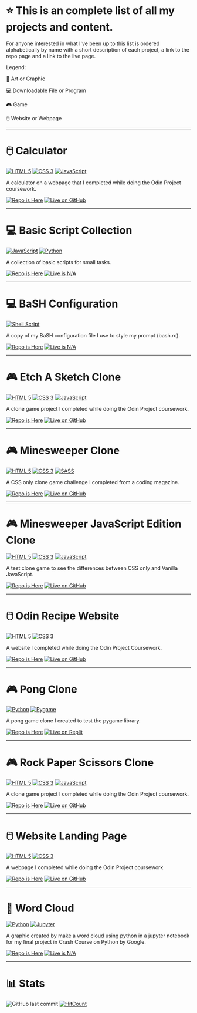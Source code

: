 # ⭐ This is an complete list of all my projects and content.
For anyone interested in what I've been up to this list is ordered alphabetically by name with a short description of each project, a link to the repo page and a link to the live page.

<p> Legend: </p>
<p> 🎨 Art or Graphic </p>
<p> 💻 Downloadable File or Program
<p> 🎮 Game </p> 
<p> 🖱️ Website or Webpage </p>

-----
# 🖱️ Calculator
<p> <a href="https://html.spec.whatwg.org/multipage/"><img src="https://user-images.githubusercontent.com/97799058/158913802-521c0f06-eb4c-4dae-9c55-83add8bc3fbd.svg" alt="HTML 5" ></a> <a href="https://www.w3.org/Style/CSS/"><img src="https://user-images.githubusercontent.com/97799058/158913813-308af941-f689-4c03-a26b-5401d9d284c7.svg" alt="CSS 3" ></a> <a href="https://developer.mozilla.org/en-US/docs/Web/JavaScript"><img src="https://user-images.githubusercontent.com/97799058/158913825-2ecfad34-7538-4fae-811e-e3bf030b7215.svg" alt="JavaScript" ></a> </p> 
<p> A calculator on a webpage that I completed while doing the Odin Project coursework. </p>
<p> <a href="https://github.com/RosaleeKnight/calculator"><img src="https://user-images.githubusercontent.com/97799058/159015154-6bf727a0-7878-4b78-8b87-63c541571fc4.svg" alt="Repo is Here" ></a> <a href="https://rosaleeknight.github.io/calculator/"><img src="https://user-images.githubusercontent.com/97799058/159016648-332bab72-96d4-4055-bb4d-5d8d94af82a1.svg" alt="Live on GitHub" ></a></p>

-----
# 💻 Basic Script Collection
<p> <a href="https://developer.mozilla.org/en-US/docs/Web/JavaScript"><img src="https://user-images.githubusercontent.com/97799058/158913825-2ecfad34-7538-4fae-811e-e3bf030b7215.svg" alt="JavaScript" ></a> <a href="https://www.python.org/"><img src="https://user-images.githubusercontent.com/97799058/158920021-b61c8c63-cc0e-4129-b864-56896112fdcc.svg" alt="Python" ></a> </p> 
<p> A collection of basic scripts for small tasks. </p>
<p> <a href="https://github.com/RosaleeKnight/basic-scripts-collection"><img src="https://user-images.githubusercontent.com/97799058/159015154-6bf727a0-7878-4b78-8b87-63c541571fc4.svg" alt="Repo is Here" ></a> <a href=""><img src="https://user-images.githubusercontent.com/97799058/159016259-5a2cc232-fa54-49a8-aa72-98bb96494c83.svg" alt="Live is N/A" ></a> </p>

 
-----
# 💻 BaSH Configuration
<p> <a href="https://www.gnu.org/software/bash/"><img src="https://user-images.githubusercontent.com/97799058/158920012-9abd2af8-728a-4462-8876-2054bf02a02b.svg" alt="Shell Script" ></a> </p> 
<p> A copy of my BaSH configuration file I use to style my prompt (bash.rc). </p>
<p> <a href="https://github.com/RosaleeKnight/bash-configuration"><img src="https://user-images.githubusercontent.com/97799058/159015154-6bf727a0-7878-4b78-8b87-63c541571fc4.svg" alt="Repo is Here" ></a> <a href=""><img src="https://user-images.githubusercontent.com/97799058/159016259-5a2cc232-fa54-49a8-aa72-98bb96494c83.svg" alt="Live is N/A" ></a></p>

-----
# 🎮 Etch A Sketch Clone
<p> <a href="https://html.spec.whatwg.org/multipage/"><img src="https://user-images.githubusercontent.com/97799058/158913802-521c0f06-eb4c-4dae-9c55-83add8bc3fbd.svg" alt="HTML 5" ></a> <a href="https://www.w3.org/Style/CSS/"><img src="https://user-images.githubusercontent.com/97799058/158913813-308af941-f689-4c03-a26b-5401d9d284c7.svg" alt="CSS 3" ></a> <a href="https://developer.mozilla.org/en-US/docs/Web/JavaScript"><img src="https://user-images.githubusercontent.com/97799058/158913825-2ecfad34-7538-4fae-811e-e3bf030b7215.svg" alt="JavaScript" ></a> </p> 
<p> A clone game project I completed while doing the Odin Project coursework. </p>
<p> <a href="https://github.com/RosaleeKnight/etch-a-sketch-clone"><img src="https://user-images.githubusercontent.com/97799058/159015154-6bf727a0-7878-4b78-8b87-63c541571fc4.svg" alt="Repo is Here" ></a> <a href="https://rosaleeknight.github.io/etch-a-sketch-clone/"><img src="https://user-images.githubusercontent.com/97799058/159016648-332bab72-96d4-4055-bb4d-5d8d94af82a1.svg" alt="Live on GitHub" ></a> </p>

-----
# 🎮 Minesweeper Clone
<p> <a href="https://html.spec.whatwg.org/multipage/"><img src="https://user-images.githubusercontent.com/97799058/158913802-521c0f06-eb4c-4dae-9c55-83add8bc3fbd.svg" alt="HTML 5" ></a> <a href="https://www.w3.org/Style/CSS/"><img src="https://user-images.githubusercontent.com/97799058/158913813-308af941-f689-4c03-a26b-5401d9d284c7.svg" alt="CSS 3" ></a> <a href="https://sass-lang.com/"><img src="https://user-images.githubusercontent.com/97799058/158920065-52f18001-3d1e-4ef1-a9ec-920fedc30815.svg" alt="SASS" ></a> </p> 
<p> A CSS only clone game challenge I completed from a coding magazine. </p>
<p> <a href="https://github.com/RosaleeKnight/minesweeper-clone"><img src="https://user-images.githubusercontent.com/97799058/159015154-6bf727a0-7878-4b78-8b87-63c541571fc4.svg" alt="Repo is Here" ></a> <a href="https://rosaleeknight.github.io/minesweeper-clone/"><img src="https://user-images.githubusercontent.com/97799058/159016648-332bab72-96d4-4055-bb4d-5d8d94af82a1.svg" alt="Live on GitHub" ></a> </p>

-----
# 🎮 Minesweeper JavaScript Edition Clone
<p> <a href="https://html.spec.whatwg.org/multipage/"><img src="https://user-images.githubusercontent.com/97799058/158913802-521c0f06-eb4c-4dae-9c55-83add8bc3fbd.svg" alt="HTML 5" ></a> <a href="https://www.w3.org/Style/CSS/"><img src="https://user-images.githubusercontent.com/97799058/158913813-308af941-f689-4c03-a26b-5401d9d284c7.svg" alt="CSS 3" ></a> <a href="https://developer.mozilla.org/en-US/docs/Web/JavaScript"><img src="https://user-images.githubusercontent.com/97799058/158913825-2ecfad34-7538-4fae-811e-e3bf030b7215.svg" alt="JavaScript" ></a> </p> 
<p> A test clone game to see the differences between CSS only and Vanilla JavaScript. </p>
<p> <a href="https://github.com/RosaleeKnight/minesweeper-javascript-clone"><img src="https://user-images.githubusercontent.com/97799058/159015154-6bf727a0-7878-4b78-8b87-63c541571fc4.svg" alt="Repo is Here" ></a> <a href="https://rosaleeknight.github.io/minesweeper-javascript-clone/"><img src="https://user-images.githubusercontent.com/97799058/159016648-332bab72-96d4-4055-bb4d-5d8d94af82a1.svg" alt="Live on GitHub" ></a> </p>

-----
# 🖱️ Odin Recipe Website
<p> <a href="https://html.spec.whatwg.org/multipage/"><img src="https://user-images.githubusercontent.com/97799058/158913802-521c0f06-eb4c-4dae-9c55-83add8bc3fbd.svg" alt="HTML 5" ></a> <a href="https://www.w3.org/Style/CSS/"><img src="https://user-images.githubusercontent.com/97799058/158913813-308af941-f689-4c03-a26b-5401d9d284c7.svg" alt="CSS 3" ></a> </p> 
<p> A website I completed while doing the Odin Project Coursework. </p>
<p> <a href="https://github.com/RosaleeKnight/odin-recipes"><img src="https://user-images.githubusercontent.com/97799058/159015154-6bf727a0-7878-4b78-8b87-63c541571fc4.svg" alt="Repo is Here" ></a> <a href="https://rosaleeknight.github.io/odin-recipes/"><img src="https://user-images.githubusercontent.com/97799058/159016648-332bab72-96d4-4055-bb4d-5d8d94af82a1.svg" alt="Live on GitHub" ></a> </p>

-----
# 🎮 Pong Clone
<p> <a href="https://www.python.org/"><img src="https://user-images.githubusercontent.com/97799058/158920021-b61c8c63-cc0e-4129-b864-56896112fdcc.svg" alt="Python" ></a> <a href="https://www.pygame.org/"><img src="https://user-images.githubusercontent.com/97799058/158928071-df3fed76-c90b-4a59-8f7d-62c9f0aad04f.svg" alt="Pygame" ></a> </p>
<p> A pong game clone I created to test the pygame library. </p>
<p> <a href="https://github.com/RosaleeKnight/pong"><img src="https://user-images.githubusercontent.com/97799058/159015154-6bf727a0-7878-4b78-8b87-63c541571fc4.svg" alt="Repo is Here" ></a> <a href="https://replit.com/@RosaleeKnight/Pong-Clone?v=1"><img src="https://user-images.githubusercontent.com/97799058/159016197-3b6f0114-8157-4a9e-a92d-456519b920f9.svg" alt="Live on Replit" ></a> </p>

-----
# 🎮 Rock Paper Scissors Clone
<p> <a href="https://html.spec.whatwg.org/multipage/"><img src="https://user-images.githubusercontent.com/97799058/158913802-521c0f06-eb4c-4dae-9c55-83add8bc3fbd.svg" alt="HTML 5" ></a> <a href="https://www.w3.org/Style/CSS/"><img src="https://user-images.githubusercontent.com/97799058/158913813-308af941-f689-4c03-a26b-5401d9d284c7.svg" alt="CSS 3" ></a> <a href="https://developer.mozilla.org/en-US/docs/Web/JavaScript"><img src="https://user-images.githubusercontent.com/97799058/158913825-2ecfad34-7538-4fae-811e-e3bf030b7215.svg" alt="JavaScript" ></a> </p> 
<p> A clone game project I completed while doing the Odin Project coursework. </p>
<p> <a href="hhttps://github.com/RosaleeKnight/rock-paper-scissors-clone"><img src="https://user-images.githubusercontent.com/97799058/159015154-6bf727a0-7878-4b78-8b87-63c541571fc4.svg" alt="Repo is Here" ></a> <a href="https://rosaleeknight.github.io/rock-paper-scissors-clone/"><img src="https://user-images.githubusercontent.com/97799058/159016648-332bab72-96d4-4055-bb4d-5d8d94af82a1.svg" alt="Live on GitHub" ></a> </p>

-----
# 🖱️ Website Landing Page
<p> <a href="https://html.spec.whatwg.org/multipage/"><img src="https://user-images.githubusercontent.com/97799058/158913802-521c0f06-eb4c-4dae-9c55-83add8bc3fbd.svg" alt="HTML 5" ></a> <a href="https://www.w3.org/Style/CSS/"><img src="https://user-images.githubusercontent.com/97799058/158913813-308af941-f689-4c03-a26b-5401d9d284c7.svg" alt="CSS 3" ></a> </p> 
<p> A webpage I completed while doing the Odin Project coursework </p>
<p> <a href="https://github.com/RosaleeKnight/landing-page"><img src="https://user-images.githubusercontent.com/97799058/159015154-6bf727a0-7878-4b78-8b87-63c541571fc4.svg" alt="Repo is Here" ></a> <a href="https://rosaleeknight.github.io/landing-page/"><img src="https://user-images.githubusercontent.com/97799058/159016648-332bab72-96d4-4055-bb4d-5d8d94af82a1.svg" alt="Live on GitHub" ></a> </p>

-----
# 🎨 Word Cloud
<p> <a href="https://www.python.org/"><img src="https://user-images.githubusercontent.com/97799058/158920021-b61c8c63-cc0e-4129-b864-56896112fdcc.svg" alt="Python" ></a> <a href="https://jupyter.org/"><img src="https://user-images.githubusercontent.com/97799058/158920056-6cc71ff7-1d94-4160-9c7e-0d8b3aef090c.svg" alt="Jupyter" ></a> </p>
<p> A graphic created by make a word cloud using python in a jupyter notebook for my final project in Crash Course on Python by Google. </p>
<p> <a href="https://github.com/RosaleeKnight/word-cloud"><img src="https://user-images.githubusercontent.com/97799058/159015154-6bf727a0-7878-4b78-8b87-63c541571fc4.svg" alt="Repo is Here" ></a> <a href=""><img src="https://user-images.githubusercontent.com/97799058/159016259-5a2cc232-fa54-49a8-aa72-98bb96494c83.svg" alt="Live is N/A" ></a> </p>

-----
# 📊 Stats
![GitHub last commit](https://img.shields.io/github/last-commit/RosaleeKnight/project-list)
[![HitCount](https://hits.dwyl.com/RosaleeKnight/project-list.svg?style=flat)](http://hits.dwyl.com/RosaleeKnight/project-list)
